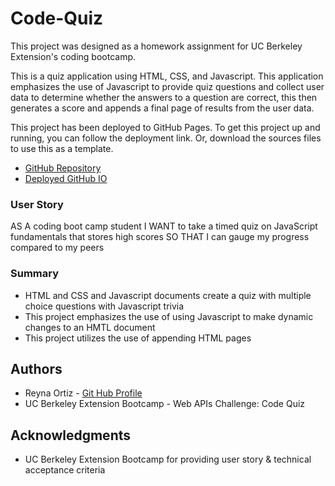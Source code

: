 # Code-Quiz

This project was designed as a homework assignment for UC Berkeley Extension's coding bootcamp. 

This is a quiz application using HTML, CSS, and Javascript. This application emphasizes the use of Javascript to provide quiz questions and collect user data to determine whether the answers to a question are correct, this then generates a score and appends a final page of results from the user data. 

This project has been deployed to GitHub Pages. To get this project up and running, you can follow the deployment link. Or, download the sources files to use this as a template.

* [GitHub Repository](https://github.com/OrtizRG/code_quiz)
* [Deployed GitHub IO](https://ortizrg.github.io/code_quiz/)


### User Story

AS A coding boot camp student
I WANT to take a timed quiz on JavaScript fundamentals that stores high scores
SO THAT I can gauge my progress compared to my peers


### Summary
* HTML and CSS and Javascript documents create a quiz with multiple choice questions with Javascript trivia
* This project emphasizes the use of using Javascript to make dynamic changes to an HMTL document
* This project utilizes the use of appending HTML pages 

## Authors

* Reyna Ortiz - [Git Hub Profile](https://github.com/OrtizRG)
* UC Berkeley Extension Bootcamp - Web APIs Challenge: Code Quiz

## Acknowledgments

* UC Berkeley Extension Bootcamp for providing user story & technical acceptance criteria








